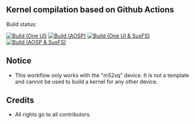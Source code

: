 ## Kernel compilation based on Github Actions

Build status:

[![Build (One UI)](https://github.com/saadelasfur/Action-Kernel-Builder/actions/workflows/Build%20(One%20UI).yml/badge.svg)](https://github.com/saadelasfur/Action-Kernel-Builder/actions/workflows/Build%20(One%20UI).yml)
[![Build (AOSP)](https://github.com/saadelasfur/Action-Kernel-Builder/actions/workflows/Build%20(AOSP).yml/badge.svg)](https://github.com/saadelasfur/Action-Kernel-Builder/actions/workflows/Build%20(AOSP).yml)
[![Build (One UI & SusFS)](https://github.com/saadelasfur/Action-Kernel-Builder/actions/workflows/Build%20(One%20UI%20&%20SusFS).yml/badge.svg)](https://github.com/saadelasfur/Action-Kernel-Builder/actions/workflows/Build%20(One%20UI%20&%20SusFS).yml)
[![Build (AOSP & SusFS)](https://github.com/saadelasfur/Action-Kernel-Builder/actions/workflows/Build%20(AOSP%20&%20SusFS).yml/badge.svg)](https://github.com/saadelasfur/Action-Kernel-Builder/actions/workflows/Build%20(AOSP%20&%20SusFS).yml)

## Notice  

- This workflow only works with the "m52xq" device. It is not a template and cannot be used to build a kernel for any other device.  

## Credits  

- All rights go to all contributors.
